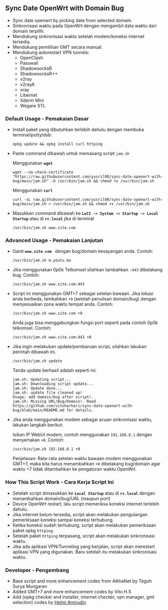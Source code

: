 ## Sync Date OpenWrt with Domain Bug
- Sync date openwrt by picking date from selected domain.
- Sinkronisasi waktu pada OpenWrt dengan mengambil data waktu dari domain terpilih.
- Mendukung sinkronisasi waktu setelah modem/koneksi internet tersedia.
- Mendukung pemilihan GMT secara manual.
- Mendukung autorestart VPN tunnels:
    - OpenClash
    - Passwall
    - ShadowsocksR
    - ShadowsocksR++
    - v2ray
    - v2rayA
    - xray
    - Libernet
    - Xderm Mini
    - Wegare STL

### Default Usage - Pemakaian Dasar
- Install paket yang dibutuhkan terlebih dahulu dengan membuka terminal/putty/dsb:

    ```
    opkg update && opkg install curl httping
    ```

- Paste command dibawah untuk memasang script ``jam.sh``
    
    Menggunakan **`wget`**
    ```
    wget --no-check-certificate "https://raw.githubusercontent.com/yusril08/sync-date-openwrt-with-bug/main/jam.sh" -O /usr/bin/jam.sh && chmod +x /usr/bin/jam.sh
    ```
    Menggunakan **`curl`**
    ```
    curl -sL raw.githubusercontent.com/yusril08/sync-date-openwrt-with-bug/main/jam.sh > /usr/bin/jam.sh && chmod +x /usr/bin/jam.sh
    ```
- Masukkan command dibawah ke **``LuCI -> System -> Startup -> Local Startup``** atau di **``rc.local``** jika di terminal

    ```
    /usr/bin/jam.sh www.site.com 
    ```

### Advanced Usage - Pemakaian Lanjutan

- Ganti **``www.site.com ``** dengan bug/domain kesayangan anda. Contoh:

    ```
    /usr/bin/jam.sh m.youtu.be
    ```
- Jika menggunakan 0p0k Telkomsel silahkan tambahkan ``:443`` dibelakang bug. Contoh:

    ```
    /usr/bin/jam.sh www.site.com:443
    ```
    
- Script ini menggunakan GMT+7 sebagai setelan bawaan. Jika lokasi anda berbeda, tambahkan ```+9``` (setelah penulisan domain/bug) dengan menyesuaikan zona waktu tempat anda. Contoh:
    
    ```
    /usr/bin/jam.sh www.site.com +8
    ```
    Anda juga bisa menggabungkan fungsi port seperti pada contoh 0p0k telkomsel. Contoh:
    ```
    /usr/bin/jam.sh www.site.com:443 +8
    ```

- Jika ingin melakukan update/pembaruan script, silahkan lakukan perintah dibawah ini.

    ```
    /usr/bin/jam.sh update
    ```
    Tanda update berhasil adalah seperti ini:
    ```
    jam.sh: Updating script...
    jam.sh: Downloading script update...
    jam.sh: Update done...
    jam.sh: update file cleaned up!
    Usage: add domain/bug after script!.
    jam.sh: Missing URL/Bug/Domain!. Read https://github.com/vitoharhari/sync-date-openwrt-with-bug/blob/main/README.md for details.
    ```

- Jika anda menggunakan modem sebagai acuan sinkronisasi waktu, lakukan langkah berikut:
    
    Isikan IP WebUI modem, contoh menggunakan ``192.168.8.1`` dengan menyertakan ```+0```. Contoh:
    ```
    /usr/bin/jam.sh 192.168.8.1 +0
    ```
    Penjelasan: Rata-rata setelan waktu bawaan modem menggunakan GMT+7, maka kita harus menambahkan ```+0``` dibelakang bug/domain agar waktu +7 tidak ditambahkan ke pengaturan waktu OpenWrt.

### How This Script Work - Cara Kerja Script Ini
- Setelah script dimasukkan ke **``Local Startup``** atau di **``rc.local``** dengan menambahkan domain/bug/URL (maupun port)
- Device OpenWrt restart, lalu script memeriksa koneksi internet terlebih dahulu.
- Jika internet belum tersedia, script akan melakukan pengulangan pemeriksaan koneksi sampai koneksi terhubung.
- Ketika koneksi sudah terhubung, script akan melakukan pemeriksaan paket opkg ``httping``.
- Setelah paket ``httping`` terpasang, script akan melakukan sinkronisasi waktu.
- Jika ada aplikasi VPN/Tunneling yang berjalan, script akan merestart aplikasi VPN yang digunakan. Baru setelah itu melakukan sinkronisasi waktu.

### Developer - Pengembang
- Base script and more enhancement codes from AlkhaNet by Teguh Surya Mungaran
- Added GMT+7 and more enhancement codes by Vito H.S
- Add (opkg checker and installer, internet checker, vpn manager, gmt selection) codes by [Helmi Amirudin](https://helmiau.com)
